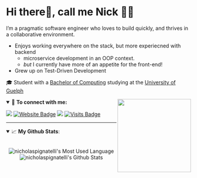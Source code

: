 # Hi there👋, call me Nick 👨‍💻

I’m a pragmatic software engineer who loves to build quickly, and thrives in a collaborative environment. 

  * Enjoys working everywhere on the stack, but more experiecned with backend
    * microservice development in an OOP context.
    * _but_ I currently have more of an appetite for the front-end!
  * Grew up on Test-Driven Development

🎓 Student with a [Bachelor of Computing](https://www.uoguelph.ca/registrar/calendars/undergraduate/current/c10/c10bcomp.shtml) studying at the [University of Guelph](https://www.uoguelph.ca)


<img align='right' src='https://media.giphy.com/media/9PwWklO9tSELtIhBka/giphy.gif' width='200'>

<details open>
<summary>🤝 <b>To connect with me:</b></summary>

<p align = "center">

[<img src="https://img.shields.io/badge/email-%231877F2.svg?&style=for-the-badge&logo=microsoft-outlook&logoColor=white" />](mailto:nickpignatelli@icloud.com) 
[![Website Badge](https://img.shields.io/badge/-website-e34f26?style=for-the-badge&logo=HTML5&logoColor=white&link=https://jayraj.co.in/)](https://nicks.directory/)
[<img src="https://img.shields.io/badge/linkedin-%230077B5.svg?&style=for-the-badge&logo=linkedin&logoColor=white" />](https://www.linkedin.com/in/nickpignatelli/)
[![Visits Badge](https://badges.pufler.dev/visits/nicholaspignatelli/nicholaspignatelli?style=for-the-badge)](https://github.com/nicholaspignatelli/nicholaspignatelli)

</p>

</details>

---

<details open>
 <summary> 📈 <b>My Github Stats</b>: </summary>

<br>

<p align="center">
  <img align="center" src="https://github-readme-stats.vercel.app/api/top-langs/?username=nicholaspignatelli&hide_langs_below=0&line_height=27"    alt="nicholaspignatelli's Most Used Language"/>
  <img align="center" src="https://github-readme-stats.vercel.app/api?username=nicholaspignatelli&count_private=true&show_icons=true&include_all_commits=true&line_height=21" alt="nicholaspignatelli's Github Stats"/>
</p>
